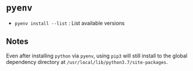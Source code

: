 # `pyenv`

- `pyenv install --list` : List available versions

## Notes

Even after installing `python` via `pyenv`, using `pip3` will still install to the global dependency directory at `/usr/local/lib/python3.7/site-packages`.

